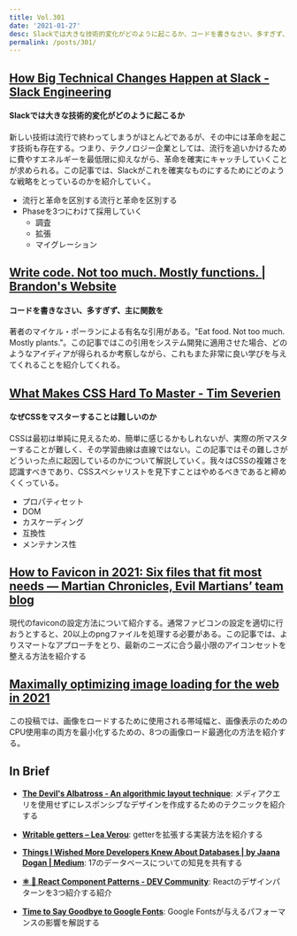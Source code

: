 ```yaml
---
title: Vol.301
date: '2021-01-27'
desc: Slackでは大きな技術的変化がどのように起こるか、コードを書きなさい、多すぎず、主に関数を、なぜCSSをマスターすることは難しいのか、ほか計10リンク
permalink: /posts/301/
---
```


## [How Big Technical Changes Happen at Slack - Slack Engineering](https://slack.engineering/how-big-technical-changes-happen-at-slack/)
#### Slackでは大きな技術的変化がどのように起こるか
新しい技術は流行で終わってしまうがほとんどであるが、その中には革命を起こす技術も存在する。つまり、テクノロジー企業としては、流行を追いかけるために費やすエネルギーを最低限に抑えながら、革命を確実にキャッチしていくことが求められる。この記事では、Slackがこれを確実なものにするためにどのような戦略をとっているのかを紹介していく。

- 流行と革命を区別する流行と革命を区別する
- Phaseを3つにわけて採用していく
  - 調査
  - 拡張
  - マイグレーション

## [Write code. Not too much. Mostly functions. | Brandon's Website](https://www.brandonsmith.ninja/blog/write-code-not-too-much-mostly-functions)
#### コードを書きなさい、多すぎず、主に関数を
著者のマイケル・ポーランによる有名な引用がある。"Eat food. Not too much. Mostly plants."。この記事ではこの引用をシステム開発に適用させた場合、どのようなアイディアが得られるか考察しながら、これもまた非常に良い学びを与えてくれることを紹介してくれる。


## [What Makes CSS Hard To Master - Tim Severien](https://timseverien.com/posts/2020-12-06-what-makes-css-hard-to-master/)
#### なぜCSSをマスターすることは難しいのか
CSSは最初は単純に見えるため、簡単に感じるかもしれないが、実際の所マスターすることが難しく、その学習曲線は直線ではない。この記事ではその難しさがどういった点に起因しているのかについて解説していく。我々はCSSの複雑さを認識すべきであり、CSSスペシャリストを見下すことはやめるべきであると締めくくっている。

- プロパティセット
- DOM
- カスケーディング
- 互換性
- メンテナンス性


## [How to Favicon in 2021: Six files that fit most needs — Martian Chronicles, Evil Martians’ team blog](https://evilmartians.com/chronicles/how-to-favicon-in-2021-six-files-that-fit-most-needs)
現代のfaviconの設定方法について紹介する。通常ファビコンの設定を適切に行おうとすると、20以上のpngファイルを処理する必要がある。この記事では、よりスマートなアプローチをとり、最新のニーズに合う最小限のアイコンセットを整える方法を紹介する


## [Maximally optimizing image loading for the web in 2021](https://www.industrialempathy.com/posts/image-optimizations/)
この投稿では、画像をロードするために使用される帯域幅と、画像表示のためのCPU使用率の両方を最小化するための、8つの画像ロード最適化の方法を紹介する。


## In Brief

- **[The Devil's Albatross - An algorithmic layout technique](https://9elements.com/blog/the-devils-albatros-an-algorithmic-layout-technique/)**: メディアクエリを使用せずにレスポンシブなデザインを作成するためのテクニックを紹介する

- **[Writable getters – Lea Verou](https://lea.verou.me/2020/12/writable-getters/)**: getterを拡張する実装方法を紹介する

- **[Things I Wished More Developers Knew About Databases | by Jaana Dogan | Medium](https://rakyll.medium.com/things-i-wished-more-developers-knew-about-databases-2d0178464f78)**: 17のデータベースについての知見を共有する

- **[⚛️ 🚀 React Component Patterns - DEV Community](https://dev.to/alexi_be3/react-component-patterns-49ho)**: Reactのデザインパターンを3つ紹介する紹介

- **[Time to Say Goodbye to Google Fonts](https://wicki.io/posts/2020-11-goodbye-google-fonts/)**: Google Fontsが与えるパフォーマンスの影響を解説する
